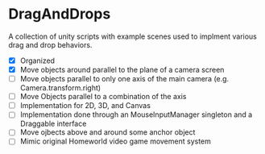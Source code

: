 # DragAndDrops

A collection of unity scripts with example scenes used to implment various drag and drop behaviors.

- [X] Organized
- [X] Move objects around parallel to the plane of a camera screen
- [ ] Move objects parallel to only one axis of the main camera (e.g. Camera.transform.right)
- [ ] Move Objects parallel to a combination of the axis
- [ ] Implementation for 2D, 3D, and Canvas
- [ ] Implementation done through an MouseInputManager singleton and a Draggable interface
- [ ] Move ojbects above and around some anchor object
- [ ] Mimic original Homeworld video game movement system
